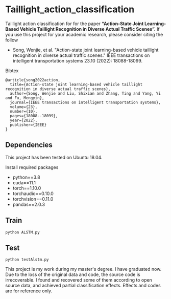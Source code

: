 # Taillight_action_classification
Taillight action classification for for the paper **“Action-State Joint Learning-Based Vehicle Taillight Recognition in Diverse Actual Traffic Scenes”.**
If you use this project for your academic research, please consider citing the follow
+ Song, Wenjie, et al. "Action-state joint learning-based vehicle taillight recognition in diverse actual traffic scenes." IEEE transactions on intelligent transportation systems 23.10 (2022): 18088-18099.

Bibtex

```
@article{song2022action,
  title={Action-state joint learning-based vehicle taillight recognition in diverse actual traffic scenes},
  author={Song, Wenjie and Liu, Shixian and Zhang, Ting and Yang, Yi and Fu, Mengyin},
  journal={IEEE transactions on intelligent transportation systems},
  volume={23},
  number={10},
  pages={18088--18099},
  year={2022},
  publisher={IEEE}
}
```



## Dependencies
This project has been tested on Ubuntu 18.04. 

Install required packages

+ python==3.8
+ cuda==11.1
+ torch==1.10.0
+ torchaudio==0.10.0
+ torchvision==0.11.0
+ pandas==2.0.3

## Train
`python ALSTM.py`

## Test
`python testAlstm.py`


This project is my work during my master's degree. I have graduated now. Due to the loss of the original data and code, the source code is irrecoverable. I found and recovered some of them according to open source data, and achieved partial classification effects. Effects and codes are for reference only.
